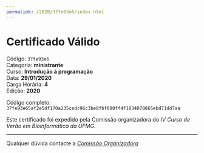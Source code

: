 ```yaml
---
permalink: /2020/37fe93e6/index.html
---
```


# Certificado Válido

Código: `37fe93e6`<br>
Categoria: **ministrante**<br>
Curso: **Introdução à programação**<br>
Data: **29/01/2020**<br>
Carga Horária: **4**<br>
Edição: **2020**<br>


Código completo: `37fe93e65af2e5df170a235cedc96c3be8fbf800ff4f1834070865ebd71dd7aa`


Este certificado foi expedido pela Comissão organizadora do *IV Curso de Verão em Bioinformática da UFMG*.

----

Qualquer dúvida contacte a [_Comissão Organizadora_](<mailto:cursobioinfoufmg@gmail.com$subject=[Certificados]>)

